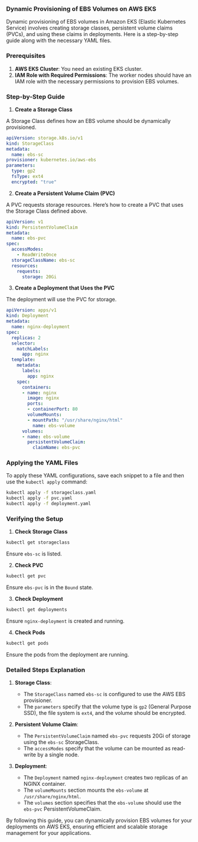 ### Dynamic Provisioning of EBS Volumes on AWS EKS

Dynamic provisioning of EBS volumes in Amazon EKS (Elastic Kubernetes Service) involves creating storage classes, persistent volume claims (PVCs), and using these claims in deployments. Here is a step-by-step guide along with the necessary YAML files.

### Prerequisites

1. **AWS EKS Cluster**: You need an existing EKS cluster.
2. **IAM Role with Required Permissions**: The worker nodes should have an IAM role with the necessary permissions to provision EBS volumes.

### Step-by-Step Guide

1. **Create a Storage Class**

A Storage Class defines how an EBS volume should be dynamically provisioned.

```yaml
apiVersion: storage.k8s.io/v1
kind: StorageClass
metadata:
  name: ebs-sc
provisioner: kubernetes.io/aws-ebs
parameters:
  type: gp2
  fsType: ext4
  encrypted: "true"
```

2. **Create a Persistent Volume Claim (PVC)**

A PVC requests storage resources. Here’s how to create a PVC that uses the Storage Class defined above.

```yaml
apiVersion: v1
kind: PersistentVolumeClaim
metadata:
  name: ebs-pvc
spec:
  accessModes:
    - ReadWriteOnce
  storageClassName: ebs-sc
  resources:
    requests:
      storage: 20Gi
```

3. **Create a Deployment that Uses the PVC**

The deployment will use the PVC for storage.

```yaml
apiVersion: apps/v1
kind: Deployment
metadata:
  name: nginx-deployment
spec:
  replicas: 2
  selector:
    matchLabels:
      app: nginx
  template:
    metadata:
      labels:
        app: nginx
    spec:
      containers:
      - name: nginx
        image: nginx
        ports:
        - containerPort: 80
        volumeMounts:
        - mountPath: "/usr/share/nginx/html"
          name: ebs-volume
      volumes:
      - name: ebs-volume
        persistentVolumeClaim:
          claimName: ebs-pvc
```

### Applying the YAML Files

To apply these YAML configurations, save each snippet to a file and then use the `kubectl apply` command:

```sh
kubectl apply -f storageclass.yaml
kubectl apply -f pvc.yaml
kubectl apply -f deployment.yaml
```

### Verifying the Setup

1. **Check Storage Class**

```sh
kubectl get storageclass
```

Ensure `ebs-sc` is listed.

2. **Check PVC**

```sh
kubectl get pvc
```

Ensure `ebs-pvc` is in the `Bound` state.

3. **Check Deployment**

```sh
kubectl get deployments
```

Ensure `nginx-deployment` is created and running.

4. **Check Pods**

```sh
kubectl get pods
```

Ensure the pods from the deployment are running.

### Detailed Steps Explanation

1. **Storage Class**:
   - The `StorageClass` named `ebs-sc` is configured to use the AWS EBS provisioner.
   - The `parameters` specify that the volume type is `gp2` (General Purpose SSD), the file system is `ext4`, and the volume should be encrypted.

2. **Persistent Volume Claim**:
   - The `PersistentVolumeClaim` named `ebs-pvc` requests 20Gi of storage using the `ebs-sc` StorageClass.
   - The `accessModes` specify that the volume can be mounted as read-write by a single node.

3. **Deployment**:
   - The `Deployment` named `nginx-deployment` creates two replicas of an NGINX container.
   - The `volumeMounts` section mounts the `ebs-volume` at `/usr/share/nginx/html`.
   - The `volumes` section specifies that the `ebs-volume` should use the `ebs-pvc` PersistentVolumeClaim.

By following this guide, you can dynamically provision EBS volumes for your deployments on AWS EKS, ensuring efficient and scalable storage management for your applications.

